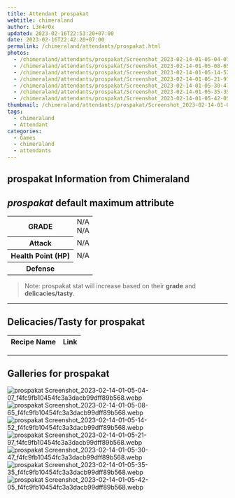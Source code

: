 ```yaml
---
title: Attendant prospakat
webtitle: chimeraland
author: L3n4r0x
updated: 2023-02-16T22:53:20+07:00
date: 2023-02-16T22:42:20+07:00
permalink: /chimeraland/attendants/prospakat.html
photos:
  - /chimeraland/attendants/prospakat/Screenshot_2023-02-14-01-05-04-07_f4fc9fb10454fc3a3dacb99dff89b568.webp
  - /chimeraland/attendants/prospakat/Screenshot_2023-02-14-01-05-08-65_f4fc9fb10454fc3a3dacb99dff89b568.webp
  - /chimeraland/attendants/prospakat/Screenshot_2023-02-14-01-05-14-52_f4fc9fb10454fc3a3dacb99dff89b568.webp
  - /chimeraland/attendants/prospakat/Screenshot_2023-02-14-01-05-21-97_f4fc9fb10454fc3a3dacb99dff89b568.webp
  - /chimeraland/attendants/prospakat/Screenshot_2023-02-14-01-05-30-47_f4fc9fb10454fc3a3dacb99dff89b568.webp
  - /chimeraland/attendants/prospakat/Screenshot_2023-02-14-01-05-35-35_f4fc9fb10454fc3a3dacb99dff89b568.webp
  - /chimeraland/attendants/prospakat/Screenshot_2023-02-14-01-05-42-05_f4fc9fb10454fc3a3dacb99dff89b568.webp
thumbnail: /chimeraland/attendants/prospakat/Screenshot_2023-02-14-01-05-04-07_f4fc9fb10454fc3a3dacb99dff89b568.webp
tags:
  - chimeraland
  - Attendant
categories:
  - Games
  - chimeraland
  - attendants
---
```


<link
  rel="stylesheet"
  href="https://rawcdn.githack.com/dimaslanjaka/Web-Manajemen/870a349/css/bootstrap-5-3-0-alpha3-wrapper.css"
/>
<section id="bootstrap-wrapper">
  <h2>prospakat Information from Chimeraland</h2>
  <h2 id="attribute"><i>prospakat</i> default maximum attribute</h2>
  <div class="row">
    <div class="col mb-2">
      <div class="card bg-dark text-light">
        <div class="card-body">
          <table>
            <tr>
              <th>GRADE</th>
              <td>N/A <br />N/A</td>
            </tr>
            <tr>
              <th>Attack</th>
              <td>N/A</td>
            </tr>
            <tr>
              <th>Health Point (HP)</th>
              <td>N/A</td>
            </tr>
            <tr>
              <th>Defense</th>
              <td></td>
            </tr>
          </table>
        </div>
      </div>
    </div>
  </div>
  <blockquote>
    Note: prospakat stat will increase based on their <b>grade</b> and
    <b>delicacies/tasty</b>.
  </blockquote>
  <hr />
  <h2 id="delicacies">Delicacies/Tasty for prospakat</h2>
  <div class="card">
    <div class="card-body">
      <div class="table-responsive">
        <table class="table table-striped table-dark">
          <thead>
            <tr>
              <th>Recipe Name</th>
              <th>Link</th>
            </tr>
          </thead>
          <tbody></tbody>
        </table>
      </div>
    </div>
  </div>
  <hr />
  <div id="gallery">
    <h2>Galleries for prospakat</h2>
    <div class="row">
      <div class="col-lg-6 col-12">
        <img
          src="https://www.webmanajemen.com/chimeraland/attendants/prospakat/Screenshot_2023-02-14-01-05-04-07_f4fc9fb10454fc3a3dacb99dff89b568.webp"
          alt="prospakat Screenshot_2023-02-14-01-05-04-07_f4fc9fb10454fc3a3dacb99dff89b568.webp"
        />
      </div>
      <div class="col-lg-6 col-12">
        <img
          src="https://www.webmanajemen.com/chimeraland/attendants/prospakat/Screenshot_2023-02-14-01-05-08-65_f4fc9fb10454fc3a3dacb99dff89b568.webp"
          alt="prospakat Screenshot_2023-02-14-01-05-08-65_f4fc9fb10454fc3a3dacb99dff89b568.webp"
        />
      </div>
      <div class="col-lg-6 col-12">
        <img
          src="https://www.webmanajemen.com/chimeraland/attendants/prospakat/Screenshot_2023-02-14-01-05-14-52_f4fc9fb10454fc3a3dacb99dff89b568.webp"
          alt="prospakat Screenshot_2023-02-14-01-05-14-52_f4fc9fb10454fc3a3dacb99dff89b568.webp"
        />
      </div>
      <div class="col-lg-6 col-12">
        <img
          src="https://www.webmanajemen.com/chimeraland/attendants/prospakat/Screenshot_2023-02-14-01-05-21-97_f4fc9fb10454fc3a3dacb99dff89b568.webp"
          alt="prospakat Screenshot_2023-02-14-01-05-21-97_f4fc9fb10454fc3a3dacb99dff89b568.webp"
        />
      </div>
      <div class="col-lg-6 col-12">
        <img
          src="https://www.webmanajemen.com/chimeraland/attendants/prospakat/Screenshot_2023-02-14-01-05-30-47_f4fc9fb10454fc3a3dacb99dff89b568.webp"
          alt="prospakat Screenshot_2023-02-14-01-05-30-47_f4fc9fb10454fc3a3dacb99dff89b568.webp"
        />
      </div>
      <div class="col-lg-6 col-12">
        <img
          src="https://www.webmanajemen.com/chimeraland/attendants/prospakat/Screenshot_2023-02-14-01-05-35-35_f4fc9fb10454fc3a3dacb99dff89b568.webp"
          alt="prospakat Screenshot_2023-02-14-01-05-35-35_f4fc9fb10454fc3a3dacb99dff89b568.webp"
        />
      </div>
      <div class="col-lg-6 col-12">
        <img
          src="https://www.webmanajemen.com/chimeraland/attendants/prospakat/Screenshot_2023-02-14-01-05-42-05_f4fc9fb10454fc3a3dacb99dff89b568.webp"
          alt="prospakat Screenshot_2023-02-14-01-05-42-05_f4fc9fb10454fc3a3dacb99dff89b568.webp"
        />
      </div>
    </div>
  </div>
</section>